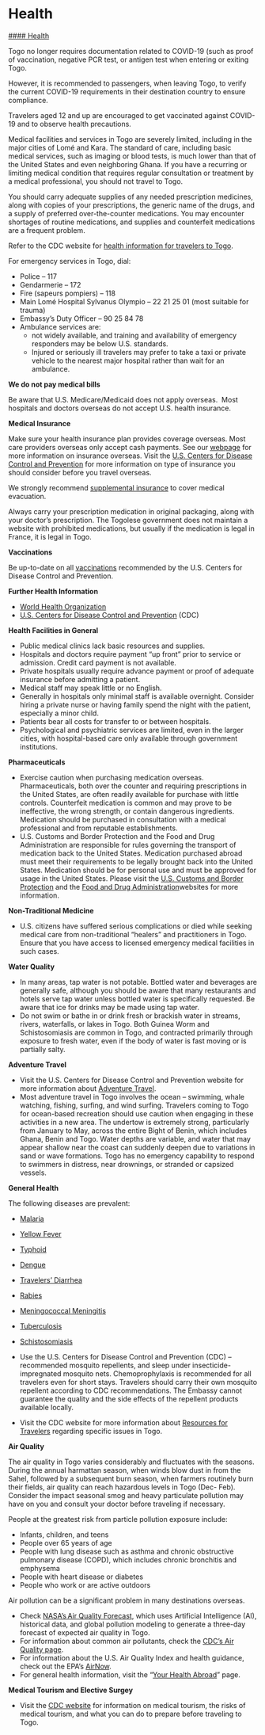 # Health

[#### Health](javascript:void(0); "Health")

Togo no longer requires documentation related to COVID-19 (such as proof of vaccination, negative PCR test, or antigen test when entering or exiting Togo.

However, it is recommended to passengers, when leaving Togo, to verify the current COVID-19 requirements in their destination country to ensure compliance.

Travelers aged 12 and up are encouraged to get vaccinated against COVID-19 and to observe health precautions.

Medical facilities and services in Togo are severely limited, including in the major cities of Lomé and Kara. The standard of care, including basic medical services, such as imaging or blood tests, is much lower than that of the United States and even neighboring Ghana. If you have a recurring or limiting medical condition that requires regular consultation or treatment by a medical professional, you should not travel to Togo.

You should carry adequate supplies of any needed prescription medicines, along with copies of your prescriptions, the generic name of the drugs, and a supply of preferred over-the-counter medications. You may encounter shortages of routine medications, and supplies and counterfeit medications are a frequent problem.

Refer to the CDC website for [health information for travelers to Togo](https://wwwnc.cdc.gov/travel/destinations/traveler/none/togo).

For emergency services in Togo, dial:

* Police – 117
* Gendarmerie – 172
* Fire (sapeurs pompiers) – 118
* Main Lomé Hospital Sylvanus Olympio – 22 21 25 01 (most suitable for trauma)
* Embassy’s Duty Officer – 90 25 84 78
* Ambulance services are:
  + not widely available, and training and availability of emergency responders may be below U.S. standards.
  + Injured or seriously ill travelers may prefer to take a taxi or private vehicle to the nearest major hospital rather than wait for an ambulance.

**We do not pay medical bills**

Be aware that U.S. Medicare/Medicaid does not apply overseas.  Most hospitals and doctors overseas do not accept U.S. health insurance.

**Medical Insurance**

Make sure your health insurance plan provides coverage overseas. Most care providers overseas only accept cash payments. See our [webpage](https://travel.state.gov/content/travel/en/international-travel/before-you-go/your-health-abroad/Insurance_Coverage_Overseas.html) for more information on insurance overseas. Visit the [U.S. Centers for Disease Control and Prevention](https://wwwnc.cdc.gov/travel/page/insurance) for more information on type of insurance you should consider before you travel overseas.

We strongly recommend [supplemental insurance](https://travel.state.gov/content/travel/en/international-travel/before-you-go/your-health-abroad/Insurance_Coverage_Overseas.html) to cover medical evacuation.

Always carry your prescription medication in original packaging, along with your doctor’s prescription. The Togolese government does not maintain a website with prohibited medications, but usually if the medication is legal in France, it is legal in Togo.

**Vaccinations**

Be up-to-date on all [vaccinations](https://wwwnc.cdc.gov/travel/destinations/list) recommended by the U.S. Centers for Disease Control and Prevention.

**Further Health Information**

* [World Health Organization](https://www.who.int/travel-advice)
* [U.S. Centers for Disease Control and Prevention](https://wwwnc.cdc.gov/travel/) (CDC)

**Health Facilities in General**

* Public medical clinics lack basic resources and supplies.
* Hospitals and doctors require payment “up front” prior to service or admission. Credit card payment is not available.
* Private hospitals usually require advance payment or proof of adequate insurance before admitting a patient.
* Medical staff may speak little or no English.
* Generally in hospitals only minimal staff is available overnight. Consider hiring a private nurse or having family spend the night with the patient, especially a minor child.
* Patients bear all costs for transfer to or between hospitals.
* Psychological and psychiatric services are limited, even in the larger cities, with hospital-based care only available through government institutions.

**Pharmaceuticals**

* Exercise caution when purchasing medication overseas. Pharmaceuticals, both over the counter and requiring prescriptions in the United States, are often readily available for purchase with little controls. Counterfeit medication is common and may prove to be ineffective, the wrong strength, or contain dangerous ingredients. Medication should be purchased in consultation with a medical professional and from reputable establishments.
* U.S. Customs and Border Protection and the Food and Drug Administration are responsible for rules governing the transport of medication back to the United States. Medication purchased abroad must meet their requirements to be legally brought back into the United States. Medication should be for personal use and must be approved for usage in the United States. Please visit the [U.S. Customs and Border Protection](https://www.cbp.gov/travel/us-citizens/know-before-you-go/prohibited-and-restricted-items) and the [Food and Drug Administration](https://www.fda.gov/drugs/buying-using-medicine-safely/buying-medicine-outside-united-states)websites for more information.

**Non-Traditional Medicine**

* U.S. citizens have suffered serious complications or died while seeking medical care from non-traditional “healers” and practitioners in Togo. Ensure that you have access to licensed emergency medical facilities in such cases.

**Water Quality**

* In many areas, tap water is not potable. Bottled water and beverages are generally safe, although you should be aware that many restaurants and hotels serve tap water unless bottled water is specifically requested. Be aware that ice for drinks may be made using tap water.
* Do not swim or bathe in or drink fresh or brackish water in streams, rivers, waterfalls, or lakes in Togo. Both Guinea Worm and Schistosomiasis are common in Togo, and contracted primarily through exposure to fresh water, even if the body of water is fast moving or is partially salty.

**Adventure Travel**

* Visit the U.S. Centers for Disease Control and Prevention website for more information about [Adventure Travel](https://wwwnc.cdc.gov/travel/page/travel-to-the-extreme).
* Most adventure travel in Togo involves the ocean – swimming, whale watching, fishing, surfing, and wind surfing. Travelers coming to Togo for ocean-based recreation should use caution when engaging in these activities in a new area. The undertow is extremely strong, particularly from January to May, across the entire Bight of Benin, which includes Ghana, Benin and Togo. Water depths are variable, and water that may appear shallow near the coast can suddenly deepen due to variations in sand or wave formations. Togo has no emergency capability to respond to swimmers in distress, near drownings, or stranded or capsized vessels.

**General Health**

The following diseases are prevalent:

* [Malaria](https://wwwnc.cdc.gov/travel/diseases/malaria)
* [Yellow Fever](https://wwwnc.cdc.gov/travel/diseases/yellow-fever)
* [Typhoid](https://wwwnc.cdc.gov/travel/diseases/typhoid)
* [Dengue](https://wwwnc.cdc.gov/travel/diseases/dengue)
* [Travelers’ Diarrhea](https://wwwnc.cdc.gov/travel/yellowbook/2020/preparing-international-travelers/travelers-diarrhea)
* [Rabies](https://wwwnc.cdc.gov/travel/diseases/rabies)
* [Meningococcal Meningitis](https://wwwnc.cdc.gov/travel/diseases/meningococcal-disease)
* [Tuberculosis](https://wwwnc.cdc.gov/travel/diseases/tuberculosis)
* [Schistosomiasis](https://wwwnc.cdc.gov/travel/diseases/schistosomiasis)
* Use the U.S. Centers for Disease Control and Prevention (CDC) – recommended mosquito repellents, and sleep under insecticide-impregnated mosquito nets. Chemoprophylaxis is recommended for all travelers even for short stays. Travelers should carry their own mosquito repellent according to CDC recommendations. The Embassy cannot guarantee the quality and the side effects of the repellent products available locally.

* Visit the CDC website for more information about [Resources for Travelers](https://wwwnc.cdc.gov/travel/page/traveler-information-center) regarding specific issues in Togo.

**Air Quality**

The air quality in Togo varies considerably and fluctuates with the seasons.  During the annual harmattan season, when winds blow dust in from the Sahel, followed by a subsequent burn season, when farmers routinely burn their fields, air quality can reach hazardous levels in Togo (Dec- Feb).  Consider the impact seasonal smog and heavy particulate pollution may have on you and consult your doctor before traveling if necessary.

People at the greatest risk from particle pollution exposure include:

* Infants, children, and teens
* People over 65 years of age
* People with lung disease such as asthma and chronic obstructive pulmonary disease (COPD), which includes chronic bronchitis and emphysema
* People with heart disease or diabetes
* People who work or are active outdoors

Air pollution can be a significant problem in many destinations overseas.

* Check [NASA’s Air Quality Forecast](https://aeronet.gsfc.nasa.gov/new_web/aqforecast), which uses Artificial Intelligence (AI), historical data, and global pollution modeling to generate a three-day forecast of expected air quality in Togo.
* For information about common air pollutants, check the [CDC’s Air Quality page](https://www.cdc.gov/air-quality/pollutants/).
* For information about the U.S. Air Quality Index and health guidance, check out the EPA’s [AirNow](https://www.airnow.gov/aqi/aqi-basics/).
* For general health information, visit the “[Your Health Abroad](https://travel.state.gov/content/travel/en/international-travel/before-you-go/your-health-abroad.html)” page.

**Medical Tourism and Elective Surgey**

* Visit the [CDC website](https://wwwnc.cdc.gov/travel/page/medical-tourism) for information on medical tourism, the risks of medical tourism, and what you can do to prepare before traveling to Togo.